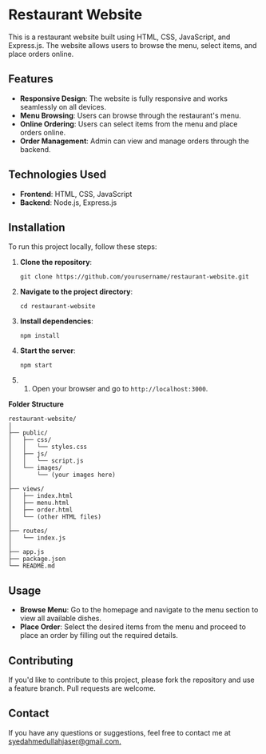 # Restaurant Website

This is a restaurant website built using HTML, CSS, JavaScript, and Express.js. The website allows users to browse the menu, select items, and place orders online.

## Features

-   **Responsive Design**: The website is fully responsive and works seamlessly on all devices.
-   **Menu Browsing**: Users can browse through the restaurant's menu.
-   **Online Ordering**: Users can select items from the menu and place orders online.
-   **Order Management**: Admin can view and manage orders through the backend.

## Technologies Used

-   **Frontend**: HTML, CSS, JavaScript
-   **Backend**: Node.js, Express.js

## Installation

To run this project locally, follow these steps:

 1. **Clone the repository**:
 

	    git clone https://github.com/yourusername/restaurant-website.git

 2. **Navigate to the project directory**:
 

		cd restaurant-website

 3. **Install dependencies**:
	

	    npm install
	    

 4. **Start the server**:
 

	    npm start

 5. 1.  Open your browser and go to `http://localhost:3000`.
 
**Folder Structure**

    restaurant-website/
	│
	├── public/
	│   ├── css/
	│   │   └── styles.css
	│   ├── js/
	│   │   └── script.js
	│   └── images/
	│       └── (your images here)
	│
	├── views/
	│   ├── index.html
	│   ├── menu.html
	│   ├── order.html
	│   └── (other HTML files)
	│
	├── routes/
	│   └── index.js
	│
	├── app.js
	├── package.json
	└── README.md
## Usage

-   **Browse Menu**: Go to the homepage and navigate to the menu section to view all available dishes.
-   **Place Order**: Select the desired items from the menu and proceed to place an order by filling out the required details.
## Contributing

If you'd like to contribute to this project, please fork the repository and use a feature branch. Pull requests are welcome.

## Contact

If you have any questions or suggestions, feel free to contact me at [syedahmedullahjaser@gmail.com.](mailto:syedahmedullahjaser@gmail.com)
